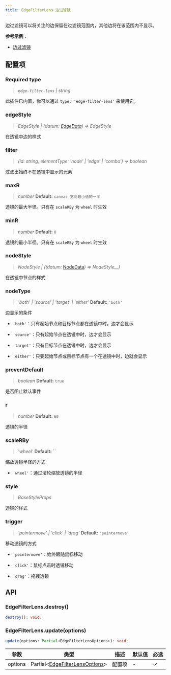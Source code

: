 ```yaml
---
title: EdgeFilterLens 边过滤镜
---
```


边过滤镜可以将关注的边保留在过滤镜范围内，其他边将在该范围内不显示。

**参考示例**：

- [边过滤镜](/examples/plugin/edge-filter-lens/#basic)

## 配置项

### <Badge type="success">Required</Badge> type

> _`edge-filter-lens` \| string_

此插件已内置，你可以通过 `type: 'edge-filter-lens'` 来使用它。

### edgeStyle

> _EdgeStyle \| (datum: [EdgeData](/manual/data#边数据edgedata)) => EdgeStyle_

在透镜中边的样式

### filter

> _(id: string, elementType: 'node' \| 'edge' \| 'combo') => boolean_

过滤出始终不在透镜中显示的元素

### maxR

> _number_ **Default:** `canvas 宽高最小值的一半`

透镜的最大半径。只有在 `scaleRBy` 为 `wheel` 时生效

### minR

> _number_ **Default:** `0`

透镜的最小半径。只有在 `scaleRBy` 为 `wheel` 时生效

### nodeStyle

> _NodeStyle_ _\| ((datum:_ [NodeData](/manual/data#节点数据nodedata)_) =>_ _NodeStyle\_\_)_

在透镜中节点的样式

### nodeType

> _'both' \| 'source' \| 'target' \| 'either'_ **Default:** `'both'`

边显示的条件

- `'both'`：只有起始节点和目标节点都在透镜中时，边才会显示

- `'source'`：只有起始节点在透镜中时，边才会显示

- `'target'`：只有目标节点在透镜中时，边才会显示

- `'either'`：只要起始节点或目标节点有一个在透镜中时，边就会显示

### preventDefault

> _boolean_ **Default:** `true`

是否阻止默认事件

### r

> _number_ **Default:** `60`

透镜的半径

### scaleRBy

> _'wheel'_ **Default:** ``

缩放透镜半径的方式

- `'wheel'`：通过滚轮缩放透镜的半径

### style

> _BaseStyleProps_

透镜的样式

### trigger

> _'pointermove' \| 'click' \| 'drag'_ **Default:** `'pointermove'`

移动透镜的方式

- `'pointermove'`：始终跟随鼠标移动

- `'click'`：鼠标点击时透镜移动

- `'drag'`：拖拽透镜

## API

### EdgeFilterLens.destroy()

```typescript
destroy(): void;
```

### EdgeFilterLens.update(options)

```typescript
update(options: Partial<EdgeFilterLensOptions>): void;
```

| 参数    | 类型                                      | 描述   | 默认值 | 必选 |
| ------- | ----------------------------------------- | ------ | ------ | ---- |
| options | Partial<[EdgeFilterLensOptions](#配置项)> | 配置项 | -      | ✓    |
